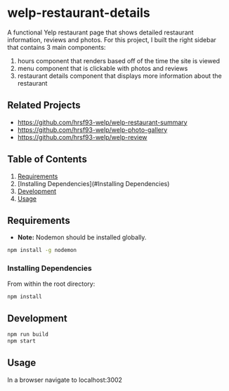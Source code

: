 # welp-restaurant-details

A functional Yelp restaurant page that shows detailed restaurant information, reviews and photos.
For this project, I built the right sidebar that contains 3 main components: 
1. hours component that renders based off of the time the site is viewed
2. menu component that is clickable with photos and reviews
3. restaurant details component that displays more information about the restaurant

## Related Projects

  - https://github.com/hrsf93-welp/welp-restaurant-summary
  - https://github.com/hrsf93-welp/welp-photo-gallery
  - https://github.com/hrsf93-welp/welp-review

## Table of Contents

1. [Requirements](#Requirements)
2. [Installing Dependencies](#Installing Dependencies)
3. [Development](#Development)
4. [Usage](#Usage)

## Requirements

* __Note:__ Nodemon should be installed globally.
```sh
npm install -g nodemon
```
### Installing Dependencies

From within the root directory:

```sh
npm install
```

## Development

```sh
npm run build
npm start
```

## Usage

In a browser navigate to localhost:3002